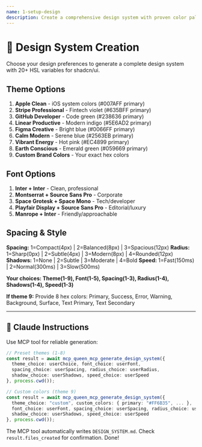 ```yaml
---
name: 1-setup-design
description: Create a comprehensive design system with proven color palettes and typography
---
```


# 🎨 Design System Creation

Choose your design preferences to generate a complete design system with 20+ HSL variables for shadcn/ui.

## Theme Options
1. **Apple Clean** - iOS system colors (#007AFF primary)
2. **Stripe Professional** - Fintech violet (#635BFF primary)  
3. **GitHub Developer** - Code green (#238636 primary)
4. **Linear Productive** - Modern indigo (#5E6AD2 primary)
5. **Figma Creative** - Bright blue (#0066FF primary)
6. **Calm Modern** - Serene blue (#2563EB primary)
7. **Vibrant Energy** - Hot pink (#EC4899 primary)
8. **Earth Conscious** - Emerald green (#059669 primary)
9. **Custom Brand Colors** - Your exact hex colors

## Font Options
1. **Inter + Inter** - Clean, professional
2. **Montserrat + Source Sans Pro** - Corporate
3. **Space Grotesk + Space Mono** - Tech/developer
4. **Playfair Display + Source Sans Pro** - Editorial/luxury
5. **Manrope + Inter** - Friendly/approachable

## Spacing & Style
**Spacing:** 1=Compact(4px) | 2=Balanced(8px) | 3=Spacious(12px)
**Radius:** 1=Sharp(0px) | 2=Subtle(4px) | 3=Modern(8px) | 4=Rounded(12px)
**Shadows:** 1=None | 2=Subtle | 3=Moderate | 4=Bold
**Speed:** 1=Fast(150ms) | 2=Normal(300ms) | 3=Slow(500ms)

**Your choices: Theme(1-9), Font(1-5), Spacing(1-3), Radius(1-4), Shadows(1-4), Speed(1-3)**

**If theme 9:** Provide 8 hex colors: Primary, Success, Error, Warning, Background, Surface, Text Primary, Text Secondary

---

## 🤖 Claude Instructions

Use MCP tool for reliable generation:

```typescript
// Preset themes (1-8)
const result = await mcp_queen_mcp_generate_design_system({
  theme_choice: userChoice, font_choice: userFont,
  spacing_choice: userSpacing, radius_choice: userRadius,
  shadow_choice: userShadows, speed_choice: userSpeed
}, process.cwd());

// Custom colors (theme 9)
const result = await mcp_queen_mcp_generate_design_system({
  theme_choice: "custom", custom_colors: { primary: "#FF6B35", ... },
  font_choice: userFont, spacing_choice: userSpacing, radius_choice: userRadius,
  shadow_choice: userShadows, speed_choice: userSpeed
}, process.cwd());
```

The MCP tool automatically writes `DESIGN_SYSTEM.md`. Check `result.files_created` for confirmation. Done!
